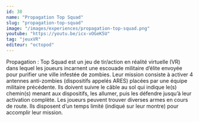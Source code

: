 ```yaml
---
id: 38
name: "Propagation Top Squad"
slug: "propagation-top-squad"
image: "/images/experiences/propagation-top-squad.png"
youtube: "https://youtu.be/icx-vOGeK5U"
tag: "jeuxVR"
editeur: "octopod"
---
```


Propagation : Top Squad est un jeu de tir/action en réalité virtuelle (VR) dans lequel les joueurs incarnent une escouade militaire d’élite envoyée pour purifier une ville infestée de zombies. Leur mission consiste à activer 4 antennes anti-zombies (dispositifs appelés ARES) placées par une équipe militaire précédente. Ils doivent suivre le câble au sol qui indique le(s) chemin(s) menant aux dispositifs, les allumer, puis les défendre jusqu’à leur activation complète. Les joueurs peuvent trouver diverses armes en cours de route. Ils disposent d’un temps limité (indiqué sur leur montre) pour accomplir leur mission.
